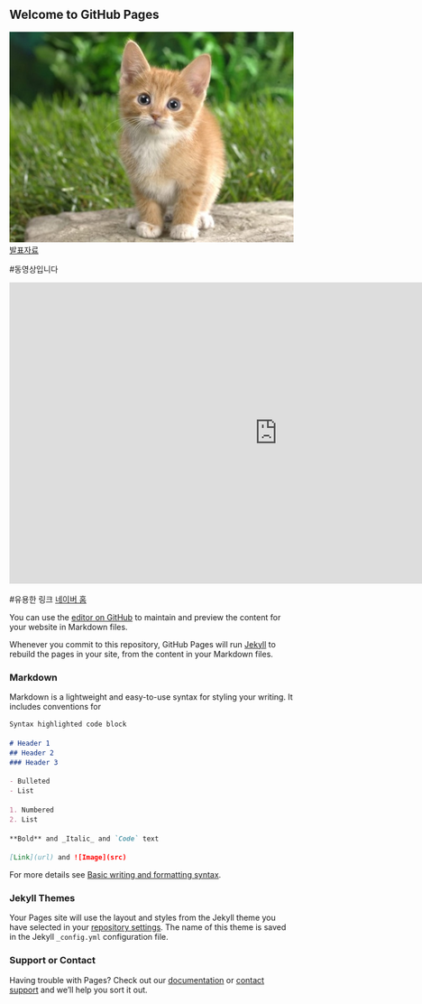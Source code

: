 ## Welcome to GitHub Pages

<img src="image.jpg" /> <br>
[발표자료](/project.pptx) <br>

#동영상입니다
<iframe width="949" height="534" src="https://www.youtube.com/embed/j-4IcPpbld8" title="YouTube video player" frameborder="0" allow="accelerometer; autoplay; clipboard-write; encrypted-media; gyroscope; picture-in-picture" allowfullscreen=""></iframe>

#유용한 링크
[네이버 홈](https://naver.com) <br>

               
               

You can use the [editor on GitHub](https://github.com/YukyungSeo/helloworld/edit/main/README.md) to maintain and preview the content for your website in Markdown files.

Whenever you commit to this repository, GitHub Pages will run [Jekyll](https://jekyllrb.com/) to rebuild the pages in your site, from the content in your Markdown files.

### Markdown

Markdown is a lightweight and easy-to-use syntax for styling your writing. It includes conventions for

```markdown
Syntax highlighted code block

# Header 1
## Header 2
### Header 3

- Bulleted
- List

1. Numbered
2. List

**Bold** and _Italic_ and `Code` text

[Link](url) and ![Image](src)
```

For more details see [Basic writing and formatting syntax](https://docs.github.com/en/github/writing-on-github/getting-started-with-writing-and-formatting-on-github/basic-writing-and-formatting-syntax).

### Jekyll Themes

Your Pages site will use the layout and styles from the Jekyll theme you have selected in your [repository settings](https://github.com/YukyungSeo/helloworld/settings/pages). The name of this theme is saved in the Jekyll `_config.yml` configuration file.

### Support or Contact

Having trouble with Pages? Check out our [documentation](https://docs.github.com/categories/github-pages-basics/) or [contact support](https://support.github.com/contact) and we’ll help you sort it out.
